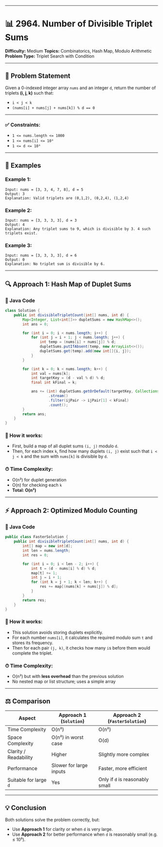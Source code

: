 
---

# 📊 2964. Number of Divisible Triplet Sums

**Difficulty:** Medium
**Topics:** Combinatorics, Hash Map, Modulo Arithmetic
**Problem Type:** Triplet Search with Condition

---

## 📝 Problem Statement

Given a 0-indexed integer array `nums` and an integer `d`, return the number of triplets **(i, j, k)** such that:

* `i < j < k`
* `(nums[i] + nums[j] + nums[k]) % d == 0`

---

### ✅ Constraints:

* `1 <= nums.length <= 1000`
* `1 <= nums[i] <= 10⁹`
* `1 <= d <= 10⁹`

---

## 📌 Examples

### Example 1:

```text
Input: nums = [3, 3, 4, 7, 8], d = 5
Output: 3
Explanation: Valid triplets are (0,1,2), (0,2,4), (1,2,4)
```

### Example 2:

```text
Input: nums = [3, 3, 3, 3], d = 3
Output: 4
Explanation: Any triplet sums to 9, which is divisible by 3. 4 such triplets exist.
```

### Example 3:

```text
Input: nums = [3, 3, 3, 3], d = 6
Output: 0
Explanation: No triplet sum is divisible by 6.
```

---

## 🔍 Approach 1: Hash Map of Duplet Sums

### 🔧 Java Code

```java
class Solution {
    public int divisibleTripletCount(int[] nums, int d) {
        Map<Integer, List<int[]>> dupletSums = new HashMap<>();
        int ans = 0;

        for (int i = 0; i < nums.length; i++) {
            for (int j = i + 1; j < nums.length; j++) {
                int temp = (nums[i] + nums[j]) % d;
                dupletSums.putIfAbsent(temp, new ArrayList<>());
                dupletSums.get(temp).add(new int[]{i, j});
            }
        }

        for (int k = 0; k < nums.length; k++) {
            int val = nums[k];
            int targetKey = (d - val % d) % d;
            final int kFinal = k;

            ans += (int) dupletSums.getOrDefault(targetKey, Collections.emptyList())
                    .stream()
                    .filter(ijPair -> ijPair[1] < kFinal)
                    .count();
        }
        return ans;
    }
}
```

### 🧠 How it works:

* First, build a map of all duplet sums `(i, j)` modulo `d`.
* Then, for each index `k`, find how many duplets `(i, j)` exist such that `i < j < k` and the sum with `nums[k]` is divisible by `d`.

### ⏱ Time Complexity:

* O(n²) for duplet generation
* O(n) for checking each `k`
* **Total: O(n²)**

---

## ⚡ Approach 2: Optimized Modulo Counting

### 🔧 Java Code

```java
public class FasterSolution {
    public int divisibleTripletCount(int[] nums, int d) {
        int[] map = new int[d];
        int len = nums.length;
        int res = 0;

        for (int i = 0; i < len - 2; i++) {
            int t = (d - nums[i] % d) % d;
            map[t] += 1;
            int j = i + 1;
            for (int k = j + 1; k < len; k++) {
                res += map[(nums[k] + nums[j]) % d];
            }
        }
        return res;
    }
}
```

### 🧠 How it works:

* This solution avoids storing duplets explicitly.
* For each number `nums[i]`, it calculates the required modulo sum `t` and stores its frequency.
* Then for each pair `(j, k)`, it checks how many `i`s before them would complete the triplet.

### ⏱ Time Complexity:

* O(n²) but with **less overhead** than the previous solution
* No nested map or list structure; uses a simple array

---

## ⚖️ Comparison

| Aspect                 | Approach 1 (`Solution`) | Approach 2 (`FasterSolution`)   |
| ---------------------- | ----------------------- | ------------------------------- |
| Time Complexity        | O(n²)                   | O(n²)                           |
| Space Complexity       | O(n²) in worst case     | O(d)                            |
| Clarity / Readability  | Higher                  | Slightly more complex           |
| Performance            | Slower for large inputs | Faster, more efficient          |
| Suitable for large `d` | Yes                     | Only if `d` is reasonably small |

---

## 💡 Conclusion

Both solutions solve the problem correctly, but:

* Use **Approach 1** for clarity or when `d` is very large.
* Use **Approach 2** for better performance when `d` is reasonably small (e.g. ≤ 10⁵).
